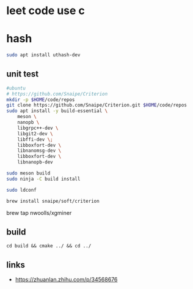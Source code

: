 # leet code use c

# hash

```bash
sudo apt install uthash-dev
```

## unit test

```bash
#ubuntu
# https://github.com/Snaipe/Criterion
mkdir -p $HOME/code/repos
git clone https://github.com/Snaipe/Criterion.git $HOME/code/repos
sudo apt install -y build-essential \
    meson \
    nanopb \
    libgrpc++-dev \
    libgit2-dev \
    libffi-dev \;
    libboxfort-dev \
    libnanomsg-dev \
    libboxfort-dev \
    libnanopb-dev

sudo meson build
sudo ninja -C build install

sudo ldconf
```
```bash
brew install snaipe/soft/criterion
```
brew tap nwoolls/xgminer
## build

```
cd build && cmake ../ && cd ../
```


## links 

- https://zhuanlan.zhihu.com/p/34568676